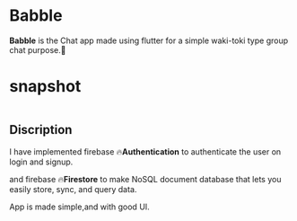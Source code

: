 # Babble

**Babble** is the Chat app  made using flutter for a simple waki-toki type group chat purpose.🍻

# snapshot
![]()

## Discription

 I have implemented firebase 🔥**Authentication** to authenticate the user on login and signup.
 
 and firebase 🔥**Firestore** to make NoSQL document database that lets you easily store, sync, and query data.

 App is made simple,and with good UI.




